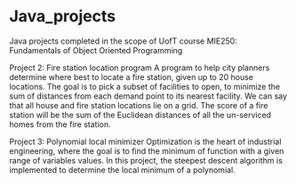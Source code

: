 # Java_projects
Java projects completed in the scope of UofT course MIE250: Fundamentals of Object Oriented Programming

Project 2: Fire station location program
A program to help city planners determine where best to locate a fire station, given up to 20 house locations. The goal is to pick a subset of facilities to open, to minimize the sum of distances from each demand point to its nearest facility. 
We can say that all house and fire station locations lie on a grid. The score of a fire station will be the sum of the Euclidean distances of all the un-serviced homes from the fire station.

Project 3: Polynomial local minimizer
Optimization is the heart of industrial engineering, where the goal is to find the minimum of function with a given range of variables values. In this project, the steepest descent algorithm is implemented to determine the local minimum of a polynomial. 
